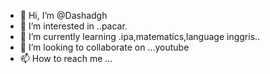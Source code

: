 - 👋 Hi, I’m @Dashadgh
- 👀 I’m interested in ..pacar.
- 🌱 I’m currently learning .ipa,matematics,language inggris..
- 💞️ I’m looking to collaborate on ...youtube
- 📫 How to reach me ...

<!---
Dashadgh/Dashadgh is a ✨ special ✨ repository because its `README.md` (this file) appears on your GitHub profile.
You can click the Preview link to take a look at your changes.
--->
